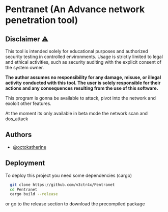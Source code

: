 # Pentranet (An Advance network penetration tool)

## Disclaimer ⚠️

This tool is intended solely for educational purposes and authorized security testing in controlled environments. Usage is strictly limited to legal and ethical activities, such as security auditing with the explicit consent of the system owner.

**The author assumes no responsibility for any damage, misuse, or illegal activity conducted with this tool. The user is solely responsible for their actions and any consequences resulting from the use of this software.**


This program is gonna be available to attack, pivot into the network and exoloit other features.

At the moment its only available in beta mode the network scan and dos_attack


## Authors

- [@octokatherine](https://www.github.com/v3ctr4x)



## Deployment

To deploy this project you need some dependencies (cargo)

```bash
  git clone https://github.com/v3ctr4x/Pentranet
  cd Pentranet
  cargo build --release
```

or go to the release section to download the precompiled package




